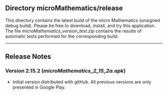 ## Directory microMathematics/release

This directory contains the latest build of the micro Mathematics (unsigned debug build). Please be free to download, install, and try this application.
The file *microMathematics_version_test.zip* contains the results of automatic tests performed for the corresponding build.

----------------------------------------
## Release Notes


### Version 2.15.2 (*microMathematics_2_15_2a.apk*)

* Initial version distributed with gitHub. All previous versions are only presented in Google Play.